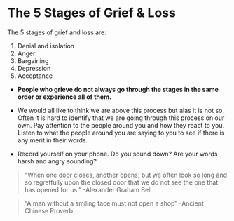 <!-- TITLE: Stages Of Grief -->
<!-- SUBTITLE: A quick summary on the Stages Of Grief -->

# The 5 Stages of Grief & Loss
The 5 stages of grief and loss are: 

1. Denial and isolation
1. Anger
1. Bargaining
1. Depression
1. Acceptance 


- **People who grieve do not always go through the stages in the same order or experience all of them.**
		
-   We would all like to think we are above this process but alas it is not so.
     Often it is hard to identify that we are going through this process on our own.
		 Pay attention to the people around you and how they react to you.
     Listen to what the people around you are saying to you to see if there is any
     merit in their words.
-  Record yourself on your phone.  Do you sound down?  Are your words harsh and angry sounding?

> “When one door closes, another opens; but we often look so long and so regretfully upon the closed door that we do not see the one that has opened for us.” -Alexander Graham Bell

> “A man without a smiling face must not open a shop” -Ancient Chinese Proverb
		 
		